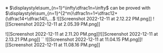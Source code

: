 ※ $\displaystyle\sum_{n=1}^\infty\dfrac1n=\infty$  can be proved with $\displaystyle\sum_{n=1}^{2^m}\dfrac1n=1+\dfrac12+(\dfrac14+\dfrac14)\,...$
![[Screenshot 2022-12-11 at 2.12.22 PM.png]]
![[Screenshot 2022-12-11 at 2.05.39 PM.png]]

![[Screenshot 2022-12-11 at 2.11.20 PM.png]]![[Screenshot 2022-12-11 at 2.13.21 PM.png]]
``
![[Screenshot 2022-12-11 at 11.04.15 PM.png]]![[Screenshot 2022-12-11 at 11.08.16 PM.png]]